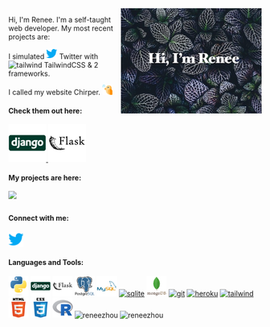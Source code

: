 
<img src="header.jpeg" alt="header" style="zoom:70%" align="right"/>

Hi, I'm Renee. I'm a self-taught web developer. 
My most recent projects are:
<p style="margin-left:3">I simulated <img src="twitter.png" width="22"> Twitter with 
	<img src="https://www.vectorlogo.zone/logos/tailwindcss/tailwindcss-icon.svg" alt="tailwind" width="22" style="margin-bottom:0px"/> 
	TailwindCSS & 2 frameworks. </p>
<p style="margin-left:3">I called my website Chirper. <img src="chirper_color.png" width="20" style="margin-bottom:0px"></p>

<h4 style="margin-bottom:-10">Check them out here:</h4>
<p>
	<a href="http://django-chirper.herokuapp.com">
		<img src="https://raw.githubusercontent.com/devicons/devicon/c7d326b6009e60442abc35fa45706d6f30ee4c8e/icons/django/django-original.svg" width="75px">
	</a>
	<a href="http:/flask-chirper.herokuapp.com">
		<img src="devicon-flask-original-wordmark-bg.svg" width="75px">   
	</a>
</p>

<h4>My projects are here:</h4>
<a href="https://github.com/ReneeZhou/"><img src="https://raw.githubusercontent.com/rdimascio/icons/932c4cf6c9e2031abeca1c164baa0f76785c16fe/icons/light/github.svg" width="36px" style="margin-bottom:6px" href="https://github.com/ReneeZhou"></a>
<h4>Connect with me:</h4> 
<a href="https://twitter.com/reneezhous/"><img src="twitter.png" width="30"></a>

<h4>Languages and Tools:</h4>
  <a href="https://www.python.org" target="_blank"><img src="https://raw.githubusercontent.com/devicons/devicon/master/icons/python/python-original.svg" alt="python" width="40" height="40"/></a>
	<a href="https://www.djangoproject.com/" target="_blank"><img src="https://raw.githubusercontent.com/devicons/devicon/master/icons/django/django-original.svg" alt="django" width="40" height="40"/></a>
  <a href="https://flask.palletsprojects.com/" target="_blank"><img src="devicon-flask-original-wordmark-bg.svg" alt="flask" width="40" height="40"/></a>
    <a href="https://www.postgresql.org" target="_blank"><img src="https://raw.githubusercontent.com/devicons/devicon/master/icons/postgresql/postgresql-original-wordmark.svg" alt="postgresql" width="40" height="40"/></a>
  <a href="https://www.mysql.com/" target="_blank"><img src="https://raw.githubusercontent.com/devicons/devicon/master/icons/mysql/mysql-original-wordmark.svg" alt="mysql" width="40" height="40"/></a>
  <a href="https://www.sqlite.org/" target="_blank"><img src="https://www.vectorlogo.zone/logos/sqlite/sqlite-icon.svg" alt="sqlite" width="40" height="40"/></a>
  <a href="https://www.mongodb.com/" target="_blank"><img src="https://raw.githubusercontent.com/devicons/devicon/master/icons/mongodb/mongodb-original-wordmark.svg" alt="mongodb" width="40" height="40"/></a>
    <a href="https://git-scm.com/" target="_blank"><img src="https://www.vectorlogo.zone/logos/git-scm/git-scm-icon.svg" alt="git" width="40" height="40"/></a>
  <a href="https://heroku.com" target="_blank"><img src="https://www.vectorlogo.zone/logos/heroku/heroku-icon.svg" alt="heroku" width="40" height="40"/></a>
    <a href="https://tailwindcss.com/" target="_blank"><img src="https://www.vectorlogo.zone/logos/tailwindcss/tailwindcss-icon.svg" alt="tailwind" width="40" height="40"/></a>
    <a href="https://www.w3.org/html/" target="_blank"><img src="https://raw.githubusercontent.com/devicons/devicon/master/icons/html5/html5-original-wordmark.svg" alt="html5" width="40" height="40"/></a>
  <a href="https://www.w3schools.com/css/" target="_blank"><img src="https://raw.githubusercontent.com/devicons/devicon/master/icons/css3/css3-original-wordmark.svg" alt="css3" width="40" height="40"/></a>
  <a href="https://www.r-project.org/" target="_blank"><img src="https://raw.githubusercontent.com/devicons/devicon/c7d326b6009e60442abc35fa45706d6f30ee4c8e/icons/r/r-original.svg" width="40" height="40"></a>


<img src="https://github-readme-streak-stats.herokuapp.com/?user=reneezhou&theme=gotham" alt="reneezhou" />
<img src="https://komarev.com/ghpvc/?username=reneezhou&label=Profile%20views&color=0e75b6&style=for-the-badge&logo=appveyor" alt="reneezhou" />

